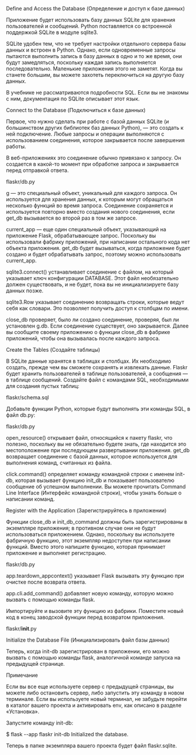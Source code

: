 Define and Access the Database (Определение и доступ к базе данных)

Приложение будет использовать базу данных SQLite для хранения пользователей и сообщений.
Python поставляется со встроенной поддержкой SQLite в модуле sqlite3.

SQLite удобен тем, что не требует настройки отдельного сервера базы данных и встроен в Python.
Однако, если одновременные запросы пытаются выполнить запись в базу данных в одно и то же
время, они будут замедляться, поскольку каждая запись выполняется последовательно. Маленькие
приложения этого не заметят. Когда вы станете большим, вы можете захотеть переключиться на
другую базу данных.

В учебнике не рассматриваются подробности SQL. Если вы не знакомы с ним, документация по
SQLite описывает этот язык.

Connect to the Database (Подключиться к базе данных)

Первое, что нужно сделать при работе с базой данных SQLite (и большинством других библиотек
баз данных Python), — это создать к ней подключение. Любые запросы и операции выполняются с
использованием соединения, которое закрывается после завершения работы.

В веб-приложениях это соединение обычно привязано к запросу. Он создается в какой-то момент
при обработке запроса и закрывается перед отправкой ответа.

flaskr/db.py

g — это специальный объект, уникальный для каждого запроса. Он используется для хранения
данных, к которым могут обращаться несколько функций во время запроса. Соединение сохраняется
и используется повторно вместо создания нового соединения, если get_db вызывается во второй
раз в том же запросе.

current_app — еще один специальный объект, указывающий на приложение Flask, обрабатывающее
запрос. Поскольку вы использовали фабрику приложений, при написании остального кода нет
объекта приложения. get_db будет вызываться, когда приложение будет создано и будет
обрабатывать запрос, поэтому можно использовать current_app.

sqlite3.connect() устанавливает соединение с файлом, на который указывает ключ конфигурации
DATABASE. Этот файл необязательно должен существовать, и не будет, пока вы не инициализируете
базу данных позже.

sqlite3.Row указывает соединению возвращать строки, которые ведут себя как словари. Это
позволяет получить доступ к столбцам по имени.

close_db проверяет, было ли создано соединение, проверяя, был ли установлен g.db. Если
соединение существует, оно закрывается. Далее вы сообщите своему приложению о функции
close_db в фабрике приложений, чтобы она вызывалась после каждого запроса.

Create the Tables (Создайте таблицы)

В SQLite данные хранятся в таблицах и столбцах. Их необходимо создать, прежде чем вы сможете
сохранять и извлекать данные. Flaskr будет хранить пользователей в таблице пользователей,
а сообщения — в таблице сообщений. Создайте файл с командами SQL, необходимыми для создания
пустых таблиц:

flaskr/schema.sql

Добавьте функции Python, которые будут выполнять эти команды SQL, в файл db.py:

flaskr/db.py

open_resource() открывает файл, относящийся к пакету flaskr, что полезно, поскольку вы не
обязательно будете знать, где находится это местоположение при последующем развертывании
приложения. get_db возвращает соединение с базой данных, которое используется для выполнения
команд, считанных из файла.

click.command() определяет команду командной строки с именем init-db, которая вызывает
функцию init_db и показывает пользователю сообщение об успешном выполнении. Вы можете
прочитать Command Line Interface (Интерфейс командной строки), чтобы узнать больше
о написании команд.

Register with the Application (Зарегистрируйтесь в приложении)

Функции close_db и init_db_command должны быть зарегистрированы в экземпляре приложения;
в противном случае они не будут использоваться приложением. Однако, поскольку вы используете
фабричную функцию, этот экземпляр недоступен при написании функций. Вместо этого напишите
функцию, которая принимает приложение и выполняет регистрацию.

flaskr/db.py

app.teardown_appcontext() указывает Flask вызывать эту функцию при очистке после 
возврата ответа.

app.cli.add_command() добавляет новую команду, которую можно вызвать с помощью команды flask.

Импортируйте и вызовите эту функцию из фабрики. Поместите новый код в конец заводской
функции перед возвратом приложения.

flaskr/__init__.py

Initialize the Database File (Инициализировать файл базы данных)

Теперь, когда init-db зарегистрирован в приложении, его можно вызвать с помощью команды flask,
аналогичной команде запуска на предыдущей странице.

Примечание

Если вы все еще используете сервер с предыдущей страницы, вы можете либо остановить сервер,
либо запустить эту команду в новом терминале. Если вы используете новый терминал, не забудьте
перейти в каталог вашего проекта и активировать env, как описано в разделе «Установка».

Запустите команду init-db:

$ flask --app flaskr init-db
Initialized the database.

Теперь в папке экземпляра вашего проекта будет файл flaskr.sqlite.